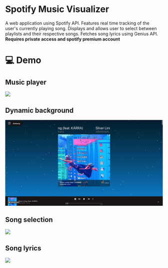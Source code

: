 # Spotify Music Visualizer

A web application using Spotify API. Features real time tracking of the user's currently playing song. Displays and allows user to select between playlists and their respective songs. Fetches song lyrics using Genius API. **Requires private access and spotify premium account**

# 💻 Demo

## Music player

![](https://github.com/anthonychian/spotifyapp/blob/main/song.gif)

## Dynamic background

![](https://github.com/anthonychian/spotifyapp/blob/main/songchange.gif)

## Song selection

![](https://github.com/anthonychian/spotifyapp/blob/main/playlist.gif)

## Song lyrics

![](https://github.com/anthonychian/spotifyapp/blob/main/lyrics.gif)

